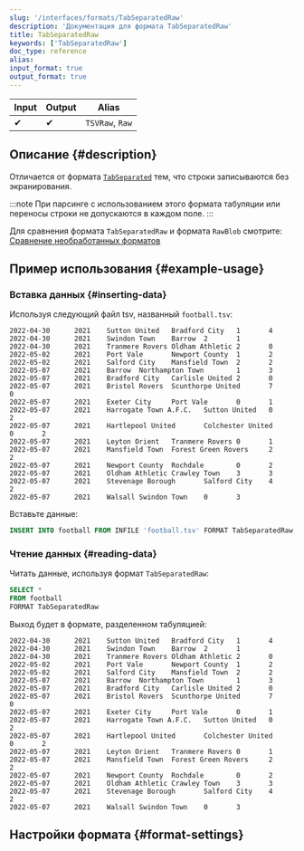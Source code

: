 ```yaml
---
slug: '/interfaces/formats/TabSeparatedRaw'
description: 'Документация для формата TabSeparatedRaw'
title: TabSeparatedRaw
keywords: ['TabSeparatedRaw']
doc_type: reference
alias: 
input_format: true
output_format: true
---
```

| Input | Output | Alias           |
|-------|--------|-----------------|
| ✔     | ✔      | `TSVRaw`, `Raw` |

## Описание {#description}

Отличается от формата [`TabSeparated`](/interfaces/formats/TabSeparated) тем, что строки записываются без экранирования.

:::note
При парсинге с использованием этого формата табуляции или переносы строки не допускаются в каждом поле.
:::

Для сравнения формата `TabSeparatedRaw` и формата `RawBlob` смотрите: [Сравнение необработанных форматов](../RawBLOB.md/#raw-formats-comparison)

## Пример использования {#example-usage}

### Вставка данных {#inserting-data}

Используя следующий файл tsv, названный `football.tsv`:

```tsv
2022-04-30      2021    Sutton United   Bradford City   1       4
2022-04-30      2021    Swindon Town    Barrow  2       1
2022-04-30      2021    Tranmere Rovers Oldham Athletic 2       0
2022-05-02      2021    Port Vale       Newport County  1       2
2022-05-02      2021    Salford City    Mansfield Town  2       2
2022-05-07      2021    Barrow  Northampton Town        1       3
2022-05-07      2021    Bradford City   Carlisle United 2       0
2022-05-07      2021    Bristol Rovers  Scunthorpe United       7       0
2022-05-07      2021    Exeter City     Port Vale       0       1
2022-05-07      2021    Harrogate Town A.F.C.   Sutton United   0       2
2022-05-07      2021    Hartlepool United       Colchester United       0       2
2022-05-07      2021    Leyton Orient   Tranmere Rovers 0       1
2022-05-07      2021    Mansfield Town  Forest Green Rovers     2       2
2022-05-07      2021    Newport County  Rochdale        0       2
2022-05-07      2021    Oldham Athletic Crawley Town    3       3
2022-05-07      2021    Stevenage Borough       Salford City    4       2
2022-05-07      2021    Walsall Swindon Town    0       3
```

Вставьте данные:

```sql
INSERT INTO football FROM INFILE 'football.tsv' FORMAT TabSeparatedRaw;
```

### Чтение данных {#reading-data}

Читать данные, используя формат `TabSeparatedRaw`:

```sql
SELECT *
FROM football
FORMAT TabSeparatedRaw
```

Выход будет в формате, разделенном табуляцией:

```tsv
2022-04-30      2021    Sutton United   Bradford City   1       4
2022-04-30      2021    Swindon Town    Barrow  2       1
2022-04-30      2021    Tranmere Rovers Oldham Athletic 2       0
2022-05-02      2021    Port Vale       Newport County  1       2
2022-05-02      2021    Salford City    Mansfield Town  2       2
2022-05-07      2021    Barrow  Northampton Town        1       3
2022-05-07      2021    Bradford City   Carlisle United 2       0
2022-05-07      2021    Bristol Rovers  Scunthorpe United       7       0
2022-05-07      2021    Exeter City     Port Vale       0       1
2022-05-07      2021    Harrogate Town A.F.C.   Sutton United   0       2
2022-05-07      2021    Hartlepool United       Colchester United       0       2
2022-05-07      2021    Leyton Orient   Tranmere Rovers 0       1
2022-05-07      2021    Mansfield Town  Forest Green Rovers     2       2
2022-05-07      2021    Newport County  Rochdale        0       2
2022-05-07      2021    Oldham Athletic Crawley Town    3       3
2022-05-07      2021    Stevenage Borough       Salford City    4       2
2022-05-07      2021    Walsall Swindon Town    0       3
```

## Настройки формата {#format-settings}